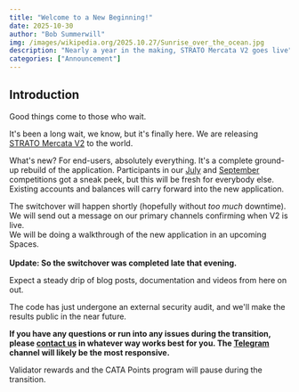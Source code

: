 ```yaml
---
title: "Welcome to a New Beginning!"
date: 2025-10-30
author: "Bob Summerwill"
img: /images/wikipedia.org/2025.10.27/Sunrise_over_the_ocean.jpg
description: "Nearly a year in the making, STRATO Mercata V2 goes live"
categories: ["Announcement"]
---
```


## Introduction

Good things come to those who wait.

It's been a long wait, we know, but it's finally here.  We are releasing [STRATO Mercata V2](https://app.stratomercata.com/) to the world.

What's new? For end-users, absolutely everything.  It's a complete ground-up rebuild of the application.  Participants in our [July](/blog/announcing-mercata-v2-trading-competition/) and [September](/blog/announcing-mercata-v2-testing-challenge/) competitions got a sneak peek, but this will be fresh for everybody else.  Existing accounts and balances will carry forward into the new application.

<div class="highlight-yellow">
The switchover will happen shortly (hopefully without <i>too much</i> downtime).<br/>
We will send out a message on our primary channels confirming when V2 is live.<br/>
We will be doing a walkthrough of the new application in an upcoming Spaces.<br/>
<br/>
<b>
Update: So the switchover was completed late that evening.
</b>
</div>

Expect a steady drip of blog posts, documentation and videos from here on out.

The code has just undergone an external security audit, and we'll make the results public in the near future.

**If you have any questions or run into any issues during the transition, please [contact us](/contact/) in whatever way works best for you.  The [Telegram](https://t.me/stratomercata) channel will likely be the most responsive.**

Validator rewards and the CATA Points program will pause during the transition.
